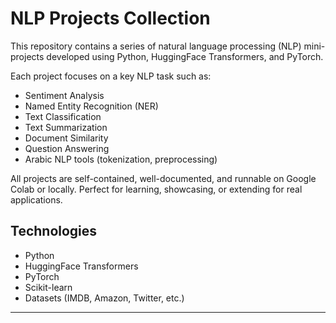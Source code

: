# NLP Projects Collection

This repository contains a series of natural language processing (NLP) mini-projects developed using Python, HuggingFace Transformers, and PyTorch.

Each project focuses on a key NLP task such as:
- Sentiment Analysis
- Named Entity Recognition (NER)
- Text Classification
- Text Summarization
- Document Similarity
- Question Answering
- Arabic NLP tools (tokenization, preprocessing)

All projects are self-contained, well-documented, and runnable on Google Colab or locally. Perfect for learning, showcasing, or extending for real applications.

## Technologies
- Python
- HuggingFace Transformers
- PyTorch
- Scikit-learn
- Datasets (IMDB, Amazon, Twitter, etc.)

---
